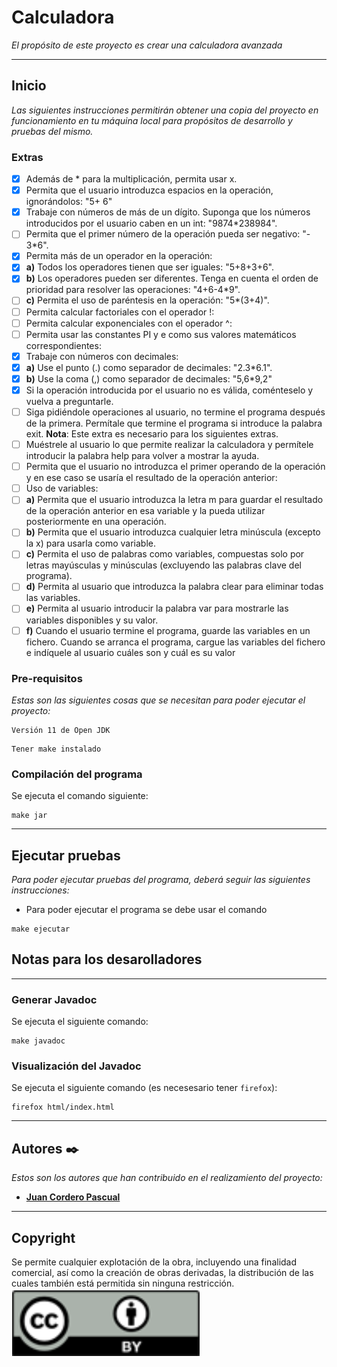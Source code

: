 # Calculadora

_El propósito de este proyecto es crear una calculadora avanzada_

---
## Inicio

_Las siguientes instrucciones permitirán obtener una copia del proyecto en funcionamiento en tu máquina local para propósitos de desarrollo y pruebas del mismo._

### Extras

- [x] Además de * para la multiplicación, permita usar x.
- [x] Permita que el usuario introduzca espacios en la operación,
  ignorándolos: "5+ 6"
- [x] Trabaje con números de más de un dígito. Suponga que los números
  introducidos por el usuario caben en un int: "9874*238984".
- [ ] Permita que el primer número de la operación pueda ser negativo: "-
  3*6".
- [x] Permita más de un operador en la operación:
- [x] **a)** Todos los operadores tienen que ser iguales: "5+8+3+6".
- [x] **b)** Los operadores pueden ser diferentes. Tenga en cuenta el orden de
  prioridad para resolver las operaciones: "4+6-4*9".
- [ ] **c)** Permita el uso de paréntesis en la operación: "5*(3+4)".
- [ ] Permita calcular factoriales con el operador !:
- [ ] Permita calcular exponenciales con el operador ^:
- [ ] Permita usar las constantes PI y e como sus valores matemáticos
  correspondientes:
- [x] Trabaje con números con decimales:
- [x] **a)** Use el punto (.) como separador de decimales: "2.3*6.1".
- [x] **b)** Use la coma (,) como separador de decimales: "5,6*9,2"
- [x] Si la operación introducida por el usuario no es válida, coménteselo y
  vuelva a preguntarle.
- [ ] Siga pidiéndole operaciones al usuario, no termine el programa después
  de la primera. Permítale que termine el programa si introduce la palabra exit.
  **Nota**: Este extra es necesario para los siguientes extras.
- [ ] Muéstrele al usuario lo que permite realizar la calculadora y permítele
  introducir la palabra help para volver a mostrar la ayuda.
- [ ] Permita que el usuario no introduzca el primer operando de la
  operación y en ese caso se usaría el resultado de la operación anterior:
- [ ] Uso de variables:
- [ ] **a)** Permita que el usuario introduzca la letra m para guardar el resultado
  de la operación anterior en esa variable y la pueda utilizar
  posteriormente en una operación.
- [ ] **b)** Permita que el usuario introduzca cualquier letra minúscula (excepto la
  x) para usarla como variable.
- [ ] **c)** Permita el uso de palabras como variables, compuestas solo por letras
  mayúsculas y minúsculas (excluyendo las palabras clave del programa).
- [ ] **d)** Permita al usuario que introduzca la palabra clear para eliminar todas
  las variables.
- [ ] **e)** Permita al usuario introducir la palabra var para mostrarle las variables
  disponibles y su valor.
- [ ] **f)** Cuando el usuario termine el programa, guarde las variables en un
  fichero. Cuando se arranca el programa, cargue las variables del fichero
  e indíquele al usuario cuáles son y cuál es su valor

### Pre-requisitos

_Estas son las siguientes cosas que se necesitan para poder ejecutar el proyecto:_

```
Versión 11 de Open JDK
```
```
Tener make instalado
```

### Compilación del programa

Se ejecuta el comando siguiente:

```
make jar 
```
---
## Ejecutar pruebas

_Para poder ejecutar pruebas del programa, deberá seguir las siguientes instrucciones:_

-   Para poder ejecutar el programa se debe usar el comando
```
make ejecutar
```

## Notas para los desarolladores

---

### Generar Javadoc
Se ejecuta el siguiente comando:
```
make javadoc
```

### Visualización del Javadoc
Se ejecuta el siguiente comando (es necesesario tener `firefox`):
```
firefox html/index.html
```

---
## Autores ✒️

_Estos son los autores que han contribuido en el realizamiento del proyecto:_

* **[Juan Cordero Pascual](https://github.com/Jcorderop02)**


---
## Copyright
Se permite cualquier explotación de la obra, incluyendo una
finalidad comercial, así como la creación de obras derivadas, la distribución de las cuales también está permitida sin ninguna restricción.
![Copyright.png](Copyright.png)

